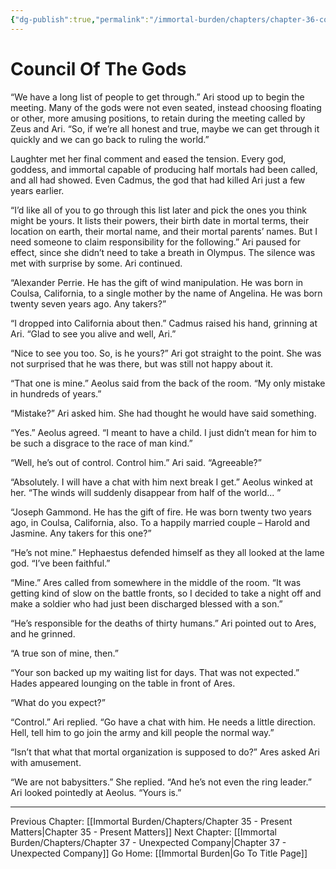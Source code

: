 ```yaml
---
{"dg-publish":true,"permalink":"/immortal-burden/chapters/chapter-36-council-of-the-gods/"}
---
```


# Council Of The Gods
“We have a long list of people to get through.” Ari stood up to begin the meeting. Many of the gods were not even seated, instead choosing floating or other, more amusing positions, to retain during the meeting called by Zeus and Ari. “So, if we’re all honest and true, maybe we can get through it quickly and we can go back to ruling the world.”

Laughter met her final comment and eased the tension. Every god, goddess, and immortal capable of producing half mortals had been called, and all had showed. Even Cadmus, the god that had killed Ari just a few years earlier.

“I’d like all of you to go through this list later and pick the ones you think might be yours. It lists their powers, their birth date in mortal terms, their location on earth, their mortal name, and their mortal parents’ names. But I need someone to claim responsibility for the following.” Ari paused for effect, since she didn’t need to take a breath in Olympus. The silence was met with surprise by some. Ari continued.

“Alexander Perrie. He has the gift of wind manipulation. He was born in Coulsa, California, to a single mother by the name of Angelina. He was born twenty seven years ago. Any takers?”

“I dropped into California about then.” Cadmus raised his hand, grinning at Ari. “Glad to see you alive and well, Ari.”

“Nice to see you too. So, is he yours?” Ari got straight to the point. She was not surprised that he was there, but was still not happy about it.

“That one is mine.” Aeolus said from the back of the room. “My only mistake in hundreds of years.”

“Mistake?” Ari asked him. She had thought he would have said something.

“Yes.” Aeolus agreed. “I meant to have a child. I just didn’t mean for him to be such a disgrace to the race of man kind.”

“Well, he’s out of control. Control him.” Ari said. “Agreeable?”

“Absolutely. I will have a chat with him next break I get.” Aeolus winked at her. “The winds will suddenly disappear from half of the world... ”

“Joseph Gammond. He has the gift of fire. He was born twenty two years ago, in Coulsa, California, also. To a happily married couple – Harold and Jasmine. Any takers for this one?”

“He’s not mine.” Hephaestus defended himself as they all looked at the lame god. “I’ve been faithful.”

“Mine.” Ares called from somewhere in the middle of the room. “It was getting kind of slow on the battle fronts, so I decided to take a night off and make a soldier who had just been discharged blessed with a son.”

“He’s responsible for the deaths of thirty humans.” Ari pointed out to Ares, and he grinned.

“A true son of mine, then.”

“Your son backed up my waiting list for days. That was not expected.” Hades appeared lounging on the table in front of Ares.

“What do you expect?”

“Control.” Ari replied. “Go have a chat with him. He needs a little direction. Hell, tell him to go join the army and kill people the normal way.”

“Isn’t that what that mortal organization is supposed to do?” Ares asked Ari with amusement.

“We are not babysitters.” She replied. “And he’s not even the ring leader.” Ari looked pointedly at Aeolus. “Yours is.”

---
Previous Chapter: [[Immortal Burden/Chapters/Chapter 35 - Present Matters\|Chapter 35 - Present Matters]]
Next Chapter: [[Immortal Burden/Chapters/Chapter 37 - Unexpected Company\|Chapter 37 - Unexpected Company]]
Go Home: [[Immortal Burden\|Go To Title Page]]
  